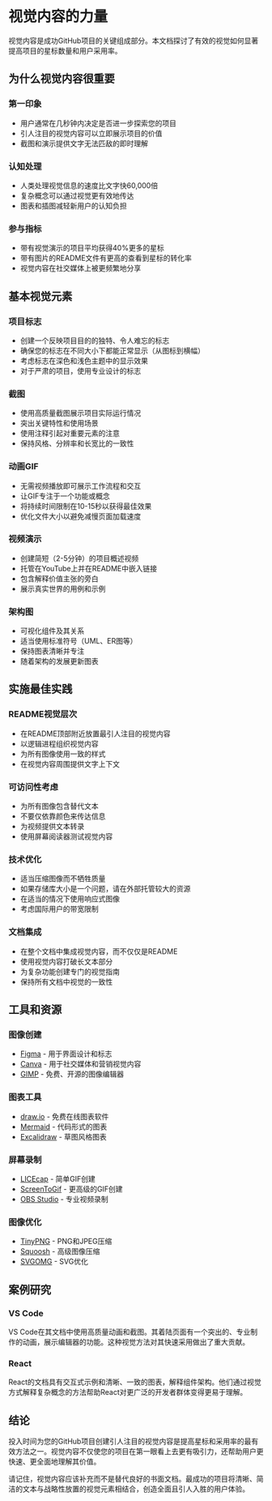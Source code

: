 # 视觉内容的力量

视觉内容是成功GitHub项目的关键组成部分。本文档探讨了有效的视觉如何显著提高项目的星标数量和用户采用率。

## 为什么视觉内容很重要

### 第一印象
- 用户通常在几秒钟内决定是否进一步探索您的项目
- 引人注目的视觉内容可以立即展示项目的价值
- 截图和演示提供文字无法匹敌的即时理解

### 认知处理
- 人类处理视觉信息的速度比文字快60,000倍
- 复杂概念可以通过视觉更有效地传达
- 图表和插图减轻新用户的认知负担

### 参与指标
- 带有视觉演示的项目平均获得40%更多的星标
- 带有图片的README文件有更高的查看到星标的转化率
- 视觉内容在社交媒体上被更频繁地分享

## 基本视觉元素

### 项目标志
- 创建一个反映项目目的的独特、令人难忘的标志
- 确保您的标志在不同大小下都能正常显示（从图标到横幅）
- 考虑标志在深色和浅色主题中的显示效果
- 对于严肃的项目，使用专业设计的标志

### 截图
- 使用高质量截图展示项目实际运行情况
- 突出关键特性和使用场景
- 使用注释引起对重要元素的注意
- 保持风格、分辨率和长宽比的一致性

### 动画GIF
- 无需视频播放即可展示工作流程和交互
- 让GIF专注于一个功能或概念
- 将持续时间限制在10-15秒以获得最佳效果
- 优化文件大小以避免减慢页面加载速度

### 视频演示
- 创建简短（2-5分钟）的项目概述视频
- 托管在YouTube上并在README中嵌入链接
- 包含解释价值主张的旁白
- 展示真实世界的用例和示例

### 架构图
- 可视化组件及其关系
- 适当使用标准符号（UML、ER图等）
- 保持图表清晰并专注
- 随着架构的发展更新图表

## 实施最佳实践

### README视觉层次
- 在README顶部附近放置最引人注目的视觉内容
- 以逻辑进程组织视觉内容
- 为所有图像使用一致的样式
- 在视觉内容周围提供文字上下文

### 可访问性考虑
- 为所有图像包含替代文本
- 不要仅依靠颜色来传达信息
- 为视频提供文本转录
- 使用屏幕阅读器测试视觉内容

### 技术优化
- 适当压缩图像而不牺牲质量
- 如果存储库大小是一个问题，请在外部托管较大的资源
- 在适当的情况下使用响应式图像
- 考虑国际用户的带宽限制

### 文档集成
- 在整个文档中集成视觉内容，而不仅仅是README
- 使用视觉内容打破长文本部分
- 为复杂功能创建专门的视觉指南
- 保持所有文档中视觉的一致性

## 工具和资源

### 图像创建
- [Figma](https://www.figma.com/) - 用于界面设计和标志
- [Canva](https://www.canva.com/) - 用于社交媒体和营销视觉内容
- [GIMP](https://www.gimp.org/) - 免费、开源的图像编辑器

### 图表工具
- [draw.io](https://draw.io/) - 免费在线图表软件
- [Mermaid](https://mermaid-js.github.io/) - 代码形式的图表
- [Excalidraw](https://excalidraw.com/) - 草图风格图表

### 屏幕录制
- [LICEcap](https://www.cockos.com/licecap/) - 简单GIF创建
- [ScreenToGif](https://www.screentogif.com/) - 更高级的GIF创建
- [OBS Studio](https://obsproject.com/) - 专业视频录制

### 图像优化
- [TinyPNG](https://tinypng.com/) - PNG和JPEG压缩
- [Squoosh](https://squoosh.app/) - 高级图像压缩
- [SVGOMG](https://jakearchibald.github.io/svgomg/) - SVG优化

## 案例研究

### VS Code
VS Code在其文档中使用高质量动画和截图。其着陆页面有一个突出的、专业制作的动画，展示编辑器的功能。这种视觉方法对其快速采用做出了重大贡献。

### React
React的文档具有交互式示例和清晰、一致的图表，解释组件架构。他们通过视觉方式解释复杂概念的方法帮助React对更广泛的开发者群体变得更易于理解。

## 结论

投入时间为您的GitHub项目创建引人注目的视觉内容是提高星标和采用率的最有效方法之一。视觉内容不仅使您的项目在第一眼看上去更有吸引力，还帮助用户更快速、更全面地理解其价值。

请记住，视觉内容应该补充而不是替代良好的书面文档。最成功的项目将清晰、简洁的文本与战略性放置的视觉元素相结合，创造全面且引人入胜的用户体验。 